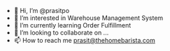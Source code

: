 - 👋 Hi, I’m @prasitpo
- 👀 I’m interested in Warehouse Management System
- 🌱 I’m currently learning Order Fulfillment
- 💞️ I’m looking to collaborate on ...
- 📫 How to reach me prasit@thehomebarista.com

<!---
prasitpo/prasitpo is a ✨ special ✨ repository because its `README.md` (this file) appears on your GitHub profile.
You can click the Preview link to take a look at your changes.
--->
